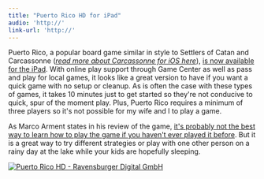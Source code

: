 ```yaml
---
title: "Puerto Rico HD for iPad"
audio: 'http://'
link-url: 'http://'
---
```

<p>Puerto Rico, a popular board game similar in style to Settlers of Catan and Carcassonne (<em><a href="<a href="https://chrisenns.com/2011/05/13/update-to-carcassonne-for-ios/">read more about Carcassonne for iOS here</a></em>), <a href="http://click.linksynergy.com/fs-bin/stat?id=6PFrOqNV4B8&offerid=146261&type=3&subid=0&tmpid=1826&RD_PARM1=http%253A%252F%252Fitunes.apple.com%252Fca%252Fapp%252Fpuerto-rico-hd%252Fid438437326%253Fmt%253D8%2526uo%253D4%2526partnerId%253D30" target="itunes_store">is now available for the iPad</a>. With online play support through Game Center as well as pass and play for local games, it looks like a great version to have if you want a quick game with no setup or cleanup. As is often the case with these types of games, it takes 10 minutes just to get started so they're not conducive to quick, spur of the moment play. Plus, Puerto Rico requires a minimum of three players so it's not possible for my wife and I to play a game.</p>
<p>As Marco Arment states in his review of the game, <a href="http://www.marco.org/2011/08/04/puerto-rico-hd-ipad-board-game-review">it's probably not the best way to learn how to play the game if you haven't ever played it before</a>. But it is a great way to try different strategies or play with one other person on a rainy day at the lake while your kids are hopefully sleeping.</p>
<p><a href="http://click.linksynergy.com/fs-bin/stat?id=6PFrOqNV4B8&offerid=146261&type=3&subid=0&tmpid=1826&RD_PARM1=http%253A%252F%252Fitunes.apple.com%252Fca%252Fapp%252Fpuerto-rico-hd%252Fid438437326%253Fmt%253D8%2526uo%253D4%2526partnerId%253D30" target="itunes_store"><img src="http://ax.phobos.apple.com.edgesuite.net/images/web/linkmaker/badge_appstore-lrg.gif" alt="Puerto Rico HD - Ravensburger Digital GmbH" style="border: 0;"/></a></p>

